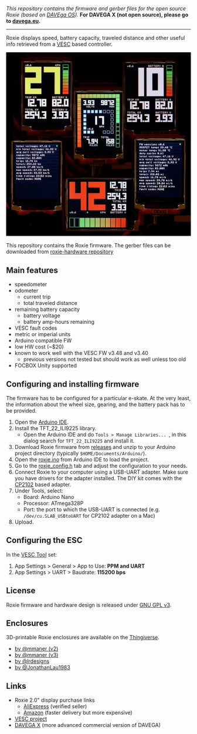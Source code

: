 *This repository contains the firmware and gerber files for the open source Roxie (based on [DAVEga OS](https://github.com/janpom/davega)).*
**For DAVEGA X (not open source), please go to [davega.eu](https://davega.eu).**

-----

Roxie displays speed, battery capacity, traveled distance and other useful info retrieved from a [VESC](https://www.vesc-project.com/) based controller.

![Roxie](img/roxie.png)

This repository contains the Roxie firmware. The gerber files can be downloaded from [roxie-hardware repository](https://github.com/charclo/roxie-hardware)

## Main features

- speedometer
- odometer
  - current trip
  - total traveled distance
- remaining battery capacity
  - battery voltage
  - battery amp-hours remaining
- VESC fault codes
- metric or imperial units
- Arduino compatible FW
- low HW cost (~$20)
- known to work well with the VESC FW v3.48 and v3.40
  - previous versions not tested but should work as well unless too old
- FOCBOX Unity supported

## Configuring and installing firmware

The firmware has to be configured for a particular e-skate. At the very least, the information about the wheel size, gearing, and the battery pack has to be provided.

1. Open the [Arduino IDE](https://www.arduino.cc/en/Main/Software).
2. Install the TFT_22_ILI9225 library.
   - Open the Arduino IDE and do `Tools > Manage Libraries... `, in this dialog search for `TFT_22_ILI9225` and install it.
3. Download Roxie firmware from [releases]() and unzip to your Arduino project directory (typically `$HOME/Documents/Arduino/`).
3. Open the [roxie.ino](roxie.ino) from Arduino IDE to load the project.
4. Go to the [roxie_config.h](roxie_config.h) tab and adjust the configuration to your needs.
5. Connect Roxie to your computer using a USB-UART adapter. Make sure you have drivers for the adapter installed. The DIY kit comes with the [CP2102](https://www.silabs.com/products/development-tools/software/usb-to-uart-bridge-vcp-drivers) based adapter.
6. Under Tools, select:
   - Board: Arduino Nano
   - Processor: ATmega328P
   - Port: the port to which the USB-UART is connected (e.g. `/dev/cu.SLAB_USBtoUART` for CP2102 adapter on a Mac)
7. Upload.

## Configuring the ESC

In the [VESC Tool](https://vesc-project.com/vesc_tool) set:

1. App Settings > General > App to Use: **PPM and UART**
2. App Settings > UART > Baudrate: **115200 bps**

## License

Roxie firmware and hardware design is released under [GNU GPL v3](LICENSE).

## Enclosures

3D-printable Roxie enclosures are available on the [Thingiverse](https://thingiverse.com/).
- [by @mmaner (v2)](https://www.thingiverse.com/thing:3218890)
- [by @mmaner (v3)](https://www.thingiverse.com/thing:3274207)
- [by @lrdesigns](https://www.thingiverse.com/thing:3171000)
- [by @JonathanLau1983](https://www.thingiverse.com/thing:3248802)

## Links

- Roxie 2.0" display purchase links
  - [AliExpress](https://www.aliexpress.com/item/ILI9225-2-0-Inch-UART-TFT-LCD-Display-Module-SPI-Interface-Colorful-Screen-Serial-Port-176x220/32792711665.html) (verified seller)
  - [Amazon](https://www.amazon.com/Display-176x220-ILI9225-Peripheral-Interface/dp/B07HF7WVST) (faster delivery but more expensive)
- [VESC project](https://www.vesc-project.com/)
- [DAVEGA X](https://davega.eu/) (more advanced commercial version of DAVEGA) 
